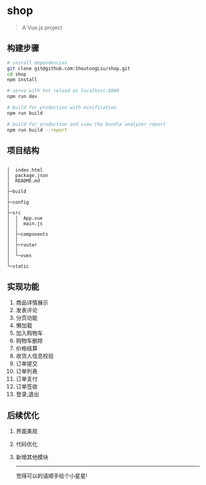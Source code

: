# shop

> A Vue.js project

## 构建步骤

``` bash
# install dependencies
git clone git@github.com:ShoutongLiu/shop.git
cd shop
npm install

# serve with hot reload at localhost:8080
npm run dev

# build for production with minification
npm run build

# build for production and view the bundle analyzer report
npm run build --report
```



## 项目结构

```

│  index.html
│  package.json   
│  README.md
│  
├─build          
│      
├─config		
│      
├─src
│  │  App.vue	
│  │  main.js
│  │  
│  ├─components  
│  │      
│  ├─router		
│  │      
│  └─vuex		
│          
└─static	
```

## 实现功能

1. 商品详情展示
2. 发表评论
3. 分页功能
4. 懒加载
5. 加入购物车
6. 购物车删除
7. 价格结算
8. 收货人信息校验
9. 订单提交
10. 订单列表
11. 订单支付
12. 订单签收
13. 登录,退出



## 后续优化



1. 界面美观

2. 代码优化

3. 新增其他模块

   ------

   觉得可以的请顺手给个小星星!